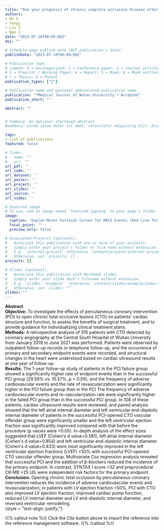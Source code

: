 ```yaml
---
title: "One year prognosis of chronic complete occlusive disease after percutaneous coronary intervention"
authors:
- Hu S
- fengy
- Liu S
- Wan J
date: "2023-07-18T00:00:00Z"
doi: ""

# Schedule page publish date (NOT publication's date).
publishDate: "2023-07-18T00:00:00Z"

# Publication type.
# Legend: 0 = Uncategorized; 1 = Conference paper; 2 = Journal article;
# 3 = Preprint / Working Paper; 4 = Report; 5 = Book; 6 = Book section;
# 7 = Thesis; 8 = Patent
publication_types: ["2"]

# Publication name and optional abbreviated publication name.
publication: "*Medical Journal of Wuhan University.* Accepted"
publication_short: ""

abstract: ""


# Summary. An optional shortened abstract.
#summary: Lorem ipsum dolor sit amet, consectetur adipiscing elit. Duis posuere tellus ac convallis placerat. Proin tincidunt magna sed ex sollicitudin condimentum.

tags:
- List of publications
featured: false

# links:
# - name: ""
#   url: ""
url_pdf: ''
url_code: ''
url_dataset: ''
url_poster: ''
url_project: ''
url_slides: ''
url_source: ''
url_video: ''

# Featured image
# To use, add an image named `featured.jpg/png` to your page's folder. 
image:
  caption: 'Kaplan-Meier Survival Curves for MACE Events (Red Line for Successful PCI Patients, Blue Line for PCI Failure Patients)'
  focal_point: ""
  preview_only: false

# Associated Projects (optional).
#   Associate this publication with one or more of your projects.
#   Simply enter your project's folder or file name without extension.
#   E.g. `internal-project` references `content/project/internal-project/index.md`.
#   Otherwise, set `projects: []`.
projects: []

# Slides (optional).
#   Associate this publication with Markdown slides.
#   Simply enter your slide deck's filename without extension.
#   E.g. `slides: "example"` references `content/slides/example/index.md`.
#   Otherwise, set `slides: ""`.
slides: ""
---
```

**Abstract**  
**Objective:** To investigate the effects of percutaneous coronary intervention (PCI) to open chronic total occlusive lesions (CTO) on patients' cardiac structure and function, to assess the benefits of surgical treatment, and to provide guidance for individualizing clinical treatment plans.  
**Methods:** A retrospective analysis of 310 patients with CTO detected by coronary angiography at the Central South Hospital of Wuhan University from January 2019 to June 2021 was performed. Patients were observed by outpatient follow-up records or telephone follow-up, and the occurrence of primary and secondary endpoint events were recorded, and structural changes in the heart were understood based on cardiac ultrasound results at one year of follow-up.  
**Results:** The 1-year follow-up study of patients in the PCI failure group showed a significantly higher rate of endpoint events than in the successful PCI group (29.59% vs. 15.57% ,p < 0.05), and the frequency of adverse cardiovascular events and the rate of revascularization were significantly higher in the PCI failure group than in the PCI The frequency of adverse cardiovascular events and re-vascularization rate were significantly higher in the failed PCI group than in the successful PCI group. In 108 of these patients, cardiac ultrasound results were reviewed, and paired analysis showed that the left atrial internal diameter and left ventricular end-diastolic internal diameter of patients in the successful PCI-opened CTO vascular offender group were significantly smaller and the left ventricular ejection fraction was significantly improved compared with that before the procedure (p values were <0.05). In-depth analysis of the effect sizes suggested that LVEF (Cohen's d value=0.581), left atrial internal diameter (Cohen's d value=0.854) and left ventricular end-diastolic internal diameter (Cohen's d value=0.433) were most significantly improved  in the left ventricular ejection fractions (LVEF) <50% with successful PCI-opened CTO vascular offender group. Multivariate Cox regression analysis revealed that successful PCI and the addition of β-blockers reduced the incidence of the primary endpoint. In contrast, SYNTAX I score >32 and preprocedural CK-MB >25 U/L were independent risk factors for the primary endpoint.  
**Conclusion:** Opening chronic total occlusion by percutaneous coronary intervention reduces the incidence of adverse cardiovascular events and revascularization; in patients with LV ejection fraction <50%, PCI with CTO also improved LV ejection fraction, improved cardiac pump function, reduced LV internal diameter and LV end-diastolic internal diameter, and reversed ventricular remodeling.  
{style = "text-align: justify;"}

{{% callout note %}}
Click the *Cite* button above to import the reference into the reference management software.
{{% /callout %}}

